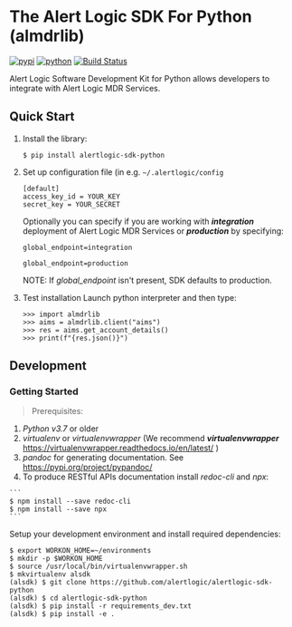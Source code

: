 # The Alert Logic SDK For Python (almdrlib)

[![pypi](https://img.shields.io/pypi/v/alertlogic-sdk-python.svg)](https://pypi.python.org/pypi/alertlogic-sdk-python)
[![python](https://img.shields.io/pypi/pyversions/alertlogic-sdk-python.svg)](https://pypi.python.org/pypi/alertlogic-sdk-python)
[![Build Status](https://travis-ci.com/alertlogic/alertlogic-sdk-python.svg?branch=master)](https://travis-ci.com/alertlogic/alertlogic-sdk-python)

Alert Logic Software Development Kit for Python allows developers to integrate with Alert Logic MDR Services.

## Quick Start
1. Install the library:

	```$ pip install alertlogic-sdk-python```

2. Set up configuration file (in e.g. ```~/.alertlogic/config```

	```
	[default]
	access_key_id = YOUR_KEY
	secret_key = YOUR_SECRET
	```

	Optionally you can specify if you are working with ***integration*** deployment of Alert Logic MDR Services or ***production*** by specifying:

	```
	global_endpoint=integration
	```

	```
	global_endpoint=production
	```

	NOTE: If *global_endpoint* isn't present, SDK defaults to production.

3. Test installation
Launch python interpreter and then type:

	```
	>>> import almdrlib
	>>> aims = almdrlib.client("aims")
	>>> res = aims.get_account_details()
	>>> print(f"{res.json()}")
	```


## Development

### Getting Started
> Prerequisites:
>
1. *Python v3.7* or older
2. *virtualenv* or *virtualenvwrapper* (We recommend ***virtualenvwrapper***  <https://virtualenvwrapper.readthedocs.io/en/latest/> )
3. *pandoc* for generating documentation. See <https://pypi.org/project/pypandoc/>
4. To produce RESTful APIs documentation install *redoc-cli* and *npx*:
>
    ```
    $ npm install --save redoc-cli
    $ npm install --save npx
	```



Setup your development environment and install required dependencies:

```
$ export WORKON_HOME=~/environments
$ mkdir -p $WORKON_HOME
$ source /usr/local/bin/virtualenvwrapper.sh
$ mkvirtualenv alsdk
(alsdk) $ git clone https://github.com/alertlogic/alertlogic-sdk-python
(alsdk) $ cd alertlogic-sdk-python
(alsdk) $ pip install -r requirements_dev.txt
(alsdk) $ pip install -e .
```
